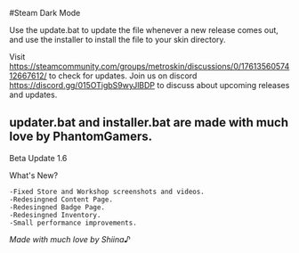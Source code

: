 #Steam Dark Mode

Use the update.bat to update the file whenever a new release comes out,
and use the installer to install the file to your skin directory.

Visit https://steamcommunity.com/groups/metroskin/discussions/0/1761356057412667612/ to check for updates.
Join us on discord https://discord.gg/015OTigbS9wyJlBDP to discuss about upcoming releases and updates.

updater.bat and installer.bat are made with much love by PhantomGamers.
--------------------------------------------------------------------------------------------------------------

Beta Update 1.6

What's New?

    -Fixed Store and Workshop screenshots and videos.
    -Redesingned Content Page.
    -Redesingned Badge Page.
    -Redesingned Inventory.
    -Small performance improvements.


*Made with much love by Shiina♪*
